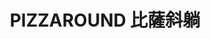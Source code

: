---
title: "PIZZAROUND 比薩斜躺"
description: "PIZZAROUND 比薩斜躺"
layout: shop
keywords:
  - 美食競賽
  - 台灣美食
  - 美食精選
datePublished: "2025-06-30"
dateModified: "2025-07-07"
city: "台北市"
district: "大安區"
address: "台北市大安區延吉街239號"
phone: ""
geo: "25.03630143352749, 121.55571343152243"
google_map: "https://maps.app.goo.gl/kAaMD9aKycnYhfZ37"
footinder: "https://footinder.com.tw/%e5%8f%b0%e5%8c%97%e5%b8%82%e5%a4%a7%e5%ae%89%e5%8d%80/362207/"
official: "https://www.facebook.com/pizzaroundtw/"
award:
  - name: "500盤"
    year: "2024"
    entries:
      - dishes:
          - "布拉塔起司披薩"

---